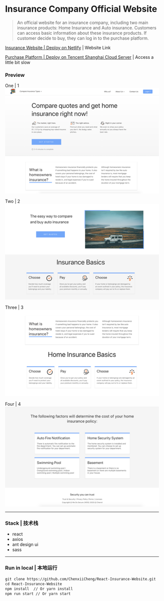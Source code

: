 # Insurance Company Official Website

> An official website for an insurance company, including two main insurance products: Home Insurance and Auto insurance. Customers can access basic information about these insurance products. If customer decide to buy, they can log in to the purchase platform.

[Insurance Website | Deploy on Netlify](https://insurance.chenxii.xyz) | Website Link

[Purchase Platform | Deploy on Tencent Shanghai Cloud Server](http://172.81.242.65:3000/#/login) | Access a little bit slow

### Preview

One | 1
![image-20191025143441031](./imgs/home1.png)

Two | 2
![image-20191025143441031](./imgs/home2.png)

Three | 3
![image-20191025143441031](./imgs/home3.png)

Four | 4
![image-20191025143441031](./imgs/home4.png)

---

### Stack | 技术栈

- react
- axios
- ant design ui
- sass

---

### Run in local | 本地运行

```
git clone https://github.com/ChenxiiCheng/React-Insurance-Website.git
cd React-Insurance-Website
npm install  // Or yarn install
npm run start // Or yarn start
```
